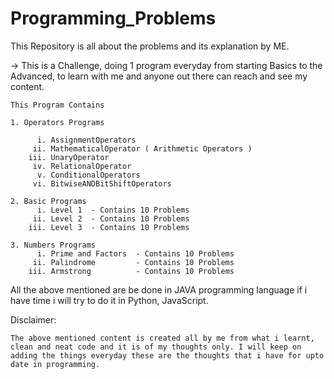 # Programming_Problems
This Repository is all about the problems and its explanation by ME.

->  This is a Challenge, doing 1 program everyday from starting Basics to the Advanced, to learn with me and anyone out there can reach and see my content.


	This Program Contains 
	
	1. Operators Programs
	
		  i. AssignmentOperators
		 ii. MathematicalOperator ( Arithmetic Operators )
		iii. UnaryOperator
		 iv. RelationalOperator
		  v. ConditionalOperators
		 vi. BitwiseANDBitShiftOperators

	2. Basic Programs
		  i. Level 1  - Contains 10 Problems
		 ii. Level 2  - Contains 10 Problems
		iii. Level 3  - Contains 10 Problems

	3. Numbers Programs
		  i. Prime and Factors	- Contains 10 Problems
		 ii. Palindrome			- Contains 10 Problems
		iii. Armstrong			- Contains 10 Problems
	



All the above mentioned are be done in JAVA programming language if i have time i will try to do it in Python, JavaScript.


Disclaimer: 

	The above mentioned content is created all by me from what i learnt, clean and neat code and it is of my thoughts only. I will keep on adding the things everyday these are the thoughts that i have for upto date in programming.

